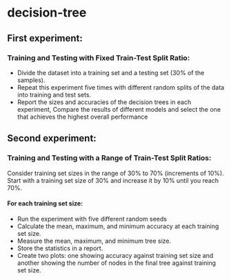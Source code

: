 # decision-tree
## First experiment:
### Training and Testing with Fixed Train-Test Split Ratio:
<ul>

<li>Divide the dataset into a training set and a testing set (30% of the samples).</li>
<li>Repeat this experiment five times with different random splits of the data into training 
and test sets.</li>
<li>Report the sizes and accuracies of the decision trees in each experiment, Compare the 
results of different models and select the one that achieves the highest overall 
performance</li>
</ul>

## Second experiment:
### Training and Testing with a Range of Train-Test Split Ratios:
Consider training set sizes in the range of 30% to 70% (increments of 10%). Start with a 
training set size of 30% and increase it by 10% until you reach 70%.
#### For each training set size:
<ul>
<li> Run the experiment with five different random seeds</li>
<li> Calculate the mean, maximum, and minimum accuracy at each training set size.</li>
<li> Measure the mean, maximum, and minimum tree size.</li>
<li> Store the statistics in a report.</li>
<li> Create two plots: one showing accuracy against training set size and another showing 
the number of nodes in the final tree against training set size.</li>
</ul>
